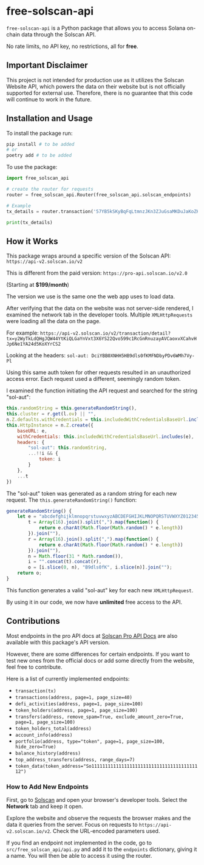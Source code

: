 # free-solscan-api

`free-solscan-api` is a Python package that allows you to access Solana on-chain data through the Solscan API.

No rate limits, no API key, no restrictions, all for **free**.

## Important Disclaimer
This project is not intended for production use as it utilizes the Solscan Website API, which powers the data on their website but is not officially supported for external use. Therefore, there is no guarantee that this code will continue to work in the future.

## Installation and Usage

To install the package run:
```bash
pip install # to be added
# or
poetry add # to be added
```
To use the package:
```python
import free_solscan_api

# create the router for requests
router = free_solscan_api.Router(free_solscan_api.solscan_endpoints)

# Example
tx_details = router.transaction('57YB5kSKyBqFqLtmnzJKn3ZJuGsaMKDuJaKoZKHZJqU3fTRyoL3b2uMq7K9BNjWvJgDMhrs1npG4PbNzWguNSV1b')

print(tx_details)
```

## How it Works
This package wraps around a specific version of the Solscan API:
`https://api-v2.solscan.io/v2`

This is different from the paid version:
`https://pro-api.solscan.io/v2.0`

(Starting at **$199/month**)

The version we use is the same one the web app uses to load data.

After verifying that the data on the website was not server-side rendered, I examined the network tab in the developer tools. Multiple `XMLHttpRequests` were loading all the data on the page.

For example:
`https://api-v2.solscan.io/v2/transaction/detail?tx=y2WyTkLdQHgJQW44YtKiQLGaYnVxt3X6YS22Qvo599c1RcGnRnuzayAVCaoxvXCahvHJp6Ne1YA24d5KoXYrCS2`

Looking at the headers:
`sol-aut: DciYBB0XNHH5HB9dls0fKMFNDbyPDv6WMh7Vy-Pl`

Using this same auth token for other requests resulted in an unauthorized access error. Each request used a different, seemingly random token.

I examined the function initiating the API request and searched for the string "sol-aut":
```js
this.randomString = this.generateRandomString(),
this.cluster = r.get(l.ov) || "",
n.Z.defaults.withCredentials = this.includedWithCredentialsBaseUrl.includes(e),
this.HttpInstance = n.Z.create({
    baseURL: e,
    withCredentials: this.includedWithCredentialsBaseUrl.includes(e),
    headers: {
        "sol-aut": this.randomString,
        ...!!i && {
            token: i
        }
    },
    ...t
})
```

The "sol-aut" token was generated as a random string for each new request. The `this.generateRandomString()` function:
```js
generateRandomString() {
    let e = "abcdefghijklmnopqrstuvwxyzABCDEFGHIJKLMNOPQRSTUVWXYZ0123456789==--",
        t = Array(16).join().split(",").map(function() {
            return e.charAt(Math.floor(Math.random() * e.length))
        }).join(""),
        r = Array(16).join().split(",").map(function() {
            return e.charAt(Math.floor(Math.random() * e.length))
        }).join(""),
        n = Math.floor(31 * Math.random()),
        i = "".concat(t).concat(r),
        o = [i.slice(0, n), "B9dls0fK", i.slice(n)].join("");
    return o;
}
```

This function generates a valid "sol-aut" key for each new `XMLHttpRequest`.

By using it in our code, we now have **unlimited** free access to the API.

## Contributions
Most endpoints in the pro API docs at [Solscan Pro API Docs](https://pro-api.solscan.io/pro-api-docs/v2.0/reference/v2-account-transfer) are also available with this package's API version.

However, there are some differences for certain endpoints. If you want to test new ones from the official docs or add some directly from the website, feel free to contribute.

Here is a list of currently implemented endpoints:
- `transaction(tx)`
- `transactions(address, page=1, page_size=40)`
- `defi_activities(address, page=1, page_size=100)`
- `token_holders(address, page=1, page_size=100)`
- `transfers(address, remove_spam=True, exclude_amount_zero=True, page=1, page_size=100)`
- `token_holders_total(address)`
- `account_info(address)`
- `portfolio(address, type="token", page=1, page_size=100, hide_zero=True)`
- `balance_history(address)`
- `top_address_transfers(address, range_days=7)`
- `token_data(token_address="So11111111111111111111111111111111111111112")`

### How to Add New Endpoints
First, go to [Solscan](https://solscan.io) and open your browser's developer tools. Select the **Network** tab and keep it open.

Explore the website and observe the requests the browser makes and the data it queries from the server. Focus on requests to `https://api-v2.solscan.io/v2`. Check the URL-encoded parameters used.

If you find an endpoint not implemented in the code, go to `src/free_solscan_api/api.py` and add it to the `endpoints` dictionary, giving it a name. You will then be able to access it using the router.
